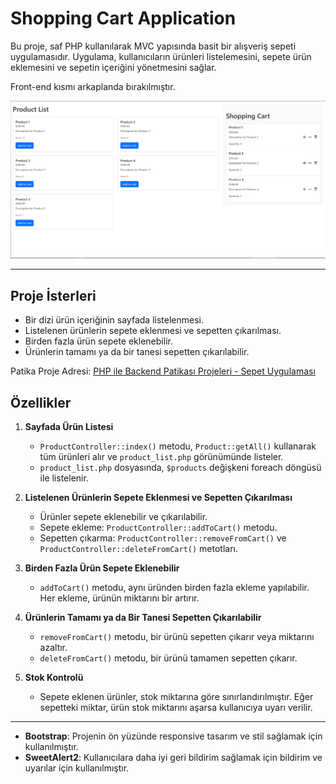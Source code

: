 # Shopping Cart Application

Bu proje, saf PHP kullanılarak MVC yapısında basit bir alışveriş sepeti uygulamasıdır. Uygulama, kullanıcıların ürünleri listelemesini, sepete ürün eklemesini ve sepetin içeriğini yönetmesini sağlar.

Front-end kısmı arkaplanda bırakılmıştır.

 ![shoppingCart](/img/shoppingCart.png)

---

## Proje İsterleri

- Bir dizi ürün içeriğinin sayfada listelenmesi.
- Listelenen ürünlerin sepete eklenmesi ve sepetten çıkarılması.
- Birden fazla ürün sepete eklenebilir.
- Ürünlerin tamamı ya da bir tanesi sepetten çıkarılabilir.

Patika Proje Adresi: [PHP ile Backend Patikası Projeleri - Sepet Uygulaması](https://academy.patika.dev/tr/courses/php-ile-backend-patikasi-projeleri/php-proje-sepet)

## Özellikler

1. **Sayfada Ürün Listesi**

    - `ProductController::index()` metodu, `Product::getAll()` kullanarak tüm ürünleri alır ve `product_list.php` görünümünde listeler.
    - `product_list.php` dosyasında, `$products` değişkeni foreach döngüsü ile listelenir.

2. **Listelenen Ürünlerin Sepete Eklenmesi ve Sepetten Çıkarılması**

    - Ürünler sepete eklenebilir ve çıkarılabilir.
    - Sepete ekleme: `ProductController::addToCart()` metodu.
    - Sepetten çıkarma: `ProductController::removeFromCart()` ve `ProductController::deleteFromCart()` metotları.

3. **Birden Fazla Ürün Sepete Eklenebilir**

    - `addToCart()` metodu, aynı üründen birden fazla ekleme yapılabilir. Her ekleme, ürünün miktarını bir artırır.

4. **Ürünlerin Tamamı ya da Bir Tanesi Sepetten Çıkarılabilir**

    - `removeFromCart()` metodu, bir ürünü sepetten çıkarır veya miktarını azaltır.
    - `deleteFromCart()` metodu, bir ürünü tamamen sepetten çıkarır.

5. **Stok Kontrolü**

    - Sepete eklenen ürünler, stok miktarına göre sınırlandırılmıştır. Eğer sepetteki miktar, ürün stok miktarını aşarsa kullanıcıya uyarı verilir.

---

- **Bootstrap**: Projenin ön yüzünde responsive tasarım ve stil sağlamak için kullanılmıştır.
- **SweetAlert2**: Kullanıcılara daha iyi geri bildirim sağlamak için bildirim ve uyarılar için kullanılmıştır.
